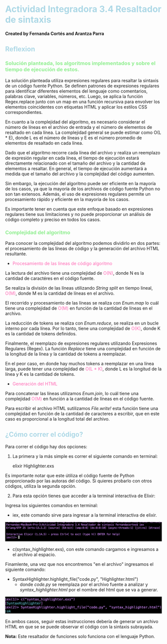 # <span style = "color: lightblue;"> Actividad Integradora 3.4 Resaltador de sintaxis </span>
**Created by Fernanda Cortés and Arantza Parra**

## <span style = "color: lightblue;"> Reflexion </span>

### <span style = "color: lightgreen;"> Solución planteada, los algoritmos implementados y sobre el tiempo de ejecución de estos. </span>

 La solución planteada utiliza expresiones regulares para resaltar la sintaxis de un código fuente Python. Se definen patrones de expresiones regulares para identificar diferentes elementos del lenguaje como comentarios, palabras clave, variables, números, etc. Luego, se aplica la función Regex.replace junto con un map en una función recursiva para envolver los elementos coincidentes con etiquetas HTML y aplicar los estilos CSS correspondientes.

 En cuanto a la complejidad del algoritmo, es necesario considerar el número de líneas en el archivo de entrada y el número de elementos de resaltado en cada línea. La complejidad general se puede estimar como O(L * E), donde L es el número de líneas y E es el número promedio de elementos de resaltado en cada línea.

 Dado que el algoritmo recorre cada línea del archivo y realiza un reemplazo de expresión regular en cada línea, el tiempo de ejecución estará directamente relacionado con el tamaño del archivo y la cantidad de elementos a resaltar. En general, el tiempo de ejecución aumentará a medida que el tamaño del archivo y la complejidad del código aumenten.

 Sin embargo, la ejecución del algoritmo puede ser eficiente en la mayoría de los casos, ya que la mayoría de los archivos de código fuente Python no son tan extensos. Además, el uso de expresiones regulares permite un procesamiento rápido y eficiente en la mayoría de los casos.

 Es importante tener en cuenta que este enfoque basado en expresiones regulares tiene sus limitaciones y no puede proporcionar un análisis de código completo y preciso en todos los casos.

### <span style = "color: lightgreen;">  Complejidad del algoritmo </span>

Para conocer la complejidad del algoritmo podemos dividirlo en dos partes: el procesamiento de las líneas de código y la generación del archivo HTML resultante.

-  <span style = "color: hotpink;"> Procesamiento de las líneas de código algoritmo </span>

La lectura del archivo tiene una complejidad de <span style = "color: hotpink;">O(N)</span>, donde N es la cantidad de caractéres en el código fuente.

Se realiza la división de las líneas utilizando *String split* en tiempo lineal, <span style = "color: hotpink;">O(M)</span>, donde M es la cantidad de líneas en el archivo.

El recorrido y procesamiento de las líneas se realiza con *Enum.map* lo cuál tiene una complejidad de <span style = "color: hotpink;">O(M)</span> en función de la cantidad de líneas en el archivo. 

La reducción de tokens se realiza con *Enum.reduce*, se realiza en un bucle interno por cada línea. Por lo tanto, tiene una complejidad de <span style = "color: hotpink;">O(K)</span>, donde K es la cantidad de tokens definidos.

Finalmente, el reemplazo de expresiones regulares utilizando Expresiones Regulares (Regex).  La función *Replace* tiene una complejidad en función de la longitud de la línea y la cantidad de tokens a reemplazar. 

En el peor caso, en donde hay muchos tokens a reemplazar en una línea larga, puede tener una complejidad de <span style = "color: hotpink;">O(L * K)</span>, donde L es la longitud de la línea y K es la cantidad de tokens.

-  <span style = "color: hotpink;"> Generación del HTML </span>

Para concatenar las líneas utilizamos *Enum.join*, lo cuál tiene una complejidad <span style = "color: hotpink;">O(M)</span> en función a la cantidad de líneas en el código fuente.

Para escribir el archivo HTML sutilizamos *File.write!* esta función tiene una complejidad en función de la cantidad de caracteres a escribir, que en este caso es proporcional a la longitud total del archivo.

## <span style = "color: lightblue;"> ¿Cómo correr el código? </span>

Para correr el código hay dos opciones:

1. La primera y la más simple es correr el siguiente comando en terminal:

    elixir Highlighter.exs

Es importante notar que este útiliza el código fuente de Python proporcionado por las autoras del código. Si quieres probarlo con otros códigos, utiliza la segunda opción.

2. Para esta opción tienes que acceder a la terminal interactiva de Elixir:

Ingresa los siguientes comandos en terminal:

- iex, este comando sirve para ingresar a la terminal interactiva de elixir.

![IEX](/TAREAS/Actividad%20Integradora%203.4%20Resaltador%20de%20sintaxis/images/iex.png)


- c(syntax_highlighter.exs), con este comando cargamos e ingresamos a el archivo al espacio.

Finamlente, una vez que nos encontremos "en el archivo" ingresamos el siguiente comando:

- SyntaxHighlighter.highlight_file("code.py", "Highlighter.html")
    - donde *code.py* se reemplaza por el archivo fuente a analizar y *syntax_highlighter.html* por el nombre del html que se va a generar.

![IEX](/TAREAS/Actividad%20Integradora%203.4%20Resaltador%20de%20sintaxis/images/cSH.png)

En ambos casos, seguir estas instrucciones debería de generar un archivo HTML en que se se puede observar el código con la sintaxis subrayada. 

**Nota:** Este resaltador de funciones solo funciona con el lenguaje Python.